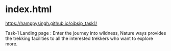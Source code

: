 # index.html
https://hamppysingh.github.io/oibsip_task1/

Task-1 Landing page : Enter the journey into wildness, Nature ways provides the trekking facilities to all the interested trekkers who want to explore more.
